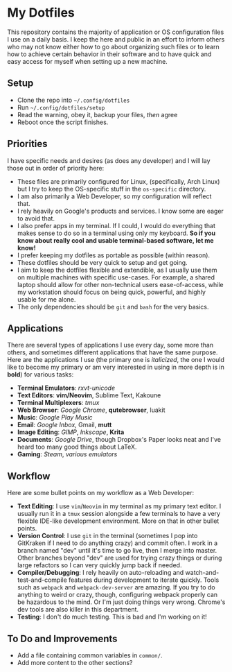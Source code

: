 # My Dotfiles

This repository contains the majority of application or OS configuration files
I use on a daily basis. I keep the here and public in an effort to inform others
who may not know either how to go about organizing such files or to learn how to
achieve certain behavior in their software and to have quick and easy access for
myself when setting up a new machine.

## Setup

* Clone the repo into `~/.config/dotfiles`
* Run `~/.config/dotfiles/setup`
* Read the warning, obey it, backup your files, *then* agree
* Reboot once the script finishes.

## Priorities

I have specific needs and desires (as does any developer) and I will lay those
out in order of priority here:

* These files are primarily configured for Linux, (specifically, Arch Linux) but
  I try to keep the OS-specific stuff in the `os-specific` directory.
* I am also primarily a Web Developer, so my configuration will reflect that.
* I rely heavily on Google's products and services. I know some are eager to
  avoid that.
* I also prefer apps in my terminal. If I could, I would do everything that
  makes sense to do so in a terminal using only my keyboard. **So if you know
  about really cool and usable terminal-based software, let me know!**
* I prefer keeping my dotfiles as portable as possible (within reason).
* These dotfiles should be very quick to setup and get going.
* I aim to keep the dotfiles flexible and extendible, as I usually use them on
  multiple machines with specific use-cases. For example, a shared laptop should
  allow for other non-technical users ease-of-access, while my workstation
  should focus on being quick, powerful, and highly usable for me alone.
* The only dependencies should be `git` and `bash` for the very basics.

## Applications

There are several types of applications I use every day, some more than others,
and sometimes different applications that have the same purpose. Here are the
applications I use (the primary one is *italicized*, the one I would like to
become my primary or am very interested in using in more depth is in **bold**)
for various tasks:

* **Terminal Emulators**: *rxvt-unicode*
* **Text Editors**: **vim/Neovim**, Sublime Text, Kakoune
* **Terminal Multiplexers**: *tmux*
* **Web Browser**: *Google Chrome*, **qutebrowser**, luakit
* **Music**: *Google Play Music*
* **Email**: *Google Inbox*, Gmail, **mutt**
* **Image Editing**: *GIMP*, *Inkscape*, **Krita**
* **Documents**: *Google Drive*, though Dropbox's Paper looks neat and I've
  heard too many good things about LaTeX.
* **Gaming**: *Steam*, *various emulators*

## Workflow

Here are some bullet points on my workflow as a Web Developer:

* **Text Editing**: I use `vim`/`Neovim` in my terminal as my primary text
  editor. I usually run it in a `tmux` session alongside a few terminals to have
  a very flexible IDE-like development environment. More on that in other bullet
  points.
* **Version Control**: I use `git` in the terminal (sometimes I pop into
  GitKraken if I need to do anything crazy) and commit often. I work in a branch
  named "dev" until it's time to go live, then I merge into master. Other
  branches beyond "dev" are used for trying crazy things or during large
  refactors so I can very quickly jump back if needed.
* **Compiler/Debugging**: I rely heavily on auto-reloading and
  watch-and-test-and-compile features during development to iterate quickly.
  Tools such as `webpack` and `webpack-dev-server` are amazing. If you try to do
  anything to weird or crazy, though, configuring webpack properly can be
  hazardous to the mind. Or I'm just doing things very wrong. Chrome's dev tools
  are also killer in this department.
* **Testing**: I don't do much testing. This is bad and I'm working on it!

## To Do and Improvements

* Add a file containing common variables in `common/`.
* Add more content to the other sections?
